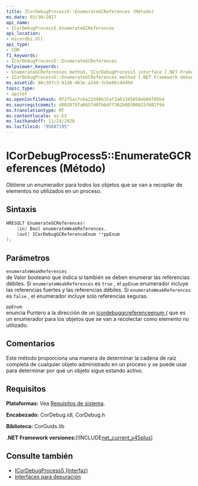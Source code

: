 ```yaml
---
title: ICorDebugProcess5::EnumerateGCReferences (Método)
ms.date: 03/30/2017
api_name:
- ICorDebugProcess5.EnumerateGCReferences
api_location:
- mscordbi.dll
api_type:
- COM
f1_keywords:
- ICorDebugProcess5::EnumerateGCReferences
helpviewer_keywords:
- EnumerateGCReferences method, ICorDebugProcess5 interface [.NET Framework debugging]
- ICorDebugProcess5::EnumerateGCReferences method [.NET Framework debugging]
ms.assetid: 86c397c3-81d8-463e-a248-3cbe06c44d9d
topic_type:
- apiref
ms.openlocfilehash: 0f2f5acfc6a23398b15af3a63345050eb0dfd5b4
ms.sourcegitcommit: d8020797a6657d0fbbdff362b80300815f682f94
ms.translationtype: MT
ms.contentlocale: es-ES
ms.lasthandoff: 11/24/2020
ms.locfileid: "95687195"
---
```

# <a name="icordebugprocess5enumerategcreferences-method"></a>ICorDebugProcess5::EnumerateGCReferences (Método)

Obtiene un enumerador para todos los objetos que se van a recopilar de elementos no utilizados en un proceso.  
  
## <a name="syntax"></a>Sintaxis  
  
```cpp  
HRESULT EnumerateGCReferences(  
    [in] Bool enumerateWeakReferences,
    [out] ICorDebugGCReferenceEnum **ppEnum  
);  
```  
  
## <a name="parameters"></a>Parámetros  

 `enumerateWeakReferences`  
 de Valor booleano que indica si también se deben enumerar las referencias débiles. Si `enumerateWeakReferences` es `true` , el `ppEnum` enumerador incluye las referencias fuertes y las referencias débiles. Si `enumerateWeakReferences` es `false` , el enumerador incluye solo referencias seguras.  
  
 `ppEnum`  
 enuncia Puntero a la dirección de un [icordebuggcreferenceenum (](icordebuggcreferenceenum-interface.md) que es un enumerador para los objetos que se van a recolectar como elemento no utilizado.  
  
## <a name="remarks"></a>Comentarios  

 Este método proporciona una manera de determinar la cadena de raíz completa de cualquier objeto administrado en un proceso y se puede usar para determinar por qué un objeto sigue estando activo.  
  
## <a name="requirements"></a>Requisitos  

 **Plataformas:** Vea [Requisitos de sistema](../../get-started/system-requirements.md).  
  
 **Encabezado:** CorDebug.idl, CorDebug.h  
  
 **Biblioteca:** CorGuids.lib  
  
 **.NET Framework versiones:**[!INCLUDE[net_current_v45plus](../../../../includes/net-current-v45plus-md.md)]  
  
## <a name="see-also"></a>Consulte también

- [ICorDebugProcess5 (Interfaz)](icordebugprocess5-interface.md)
- [Interfaces para depuración](debugging-interfaces.md)
